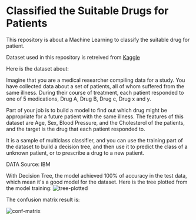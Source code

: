 # Classified the Suitable Drugs for Patients

This repository is about a Machine Learning to classify the suitable drug for patient. 

Dataset used in this repository is retreived from [Kaggle](https://www.kaggle.com/pablomgomez21/drugs-a-b-c-x-y-for-decision-trees)

Here is the dataset about:

Imagine that you are a medical researcher compiling data for a study. You have collected data about a set of patients, all of whom suffered from the same illness. During their course of treatment, each patient responded to one of 5 medications, Drug A, Drug B, Drug c, Drug x and y.

Part of your job is to build a model to find out which drug might be appropriate for a future patient with the same illness. The features of this dataset are Age, Sex, Blood Pressure, and the Cholesterol of the patients, and the target is the drug that each patient responded to.

It is a sample of multiclass classifier, and you can use the training part of the dataset to build a decision tree, and then use it to predict the class of a unknown patient, or to prescribe a drug to a new patient.

DATA Source: IBM

With Decision Tree, the model achieved 100% of accuracy in the test data, which mean it's a good model for the dataset. Here is the tree plotted from the model training:
![tree-plotted](https://drive.google.com/u/0/uc?id=11Odfq1jgUI0CCxxsitoBlgqbUVx_5fnW&export=download)

The confusion matrix result is:

![conf-matrix](https://drive.google.com/u/0/uc?id=1iFLYUh6tAnn0zT4gy2QOMUcTUa9TGXTw&export=download)
